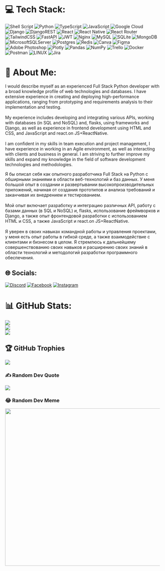 # 💻 Tech Stack:
![Shell Script](https://img.shields.io/badge/shell_script-%23121011.svg?style=for-the-badge&logo=gnu-bash&logoColor=white) ![Python](https://img.shields.io/badge/python-3670A0?style=for-the-badge&logo=python&logoColor=ffdd54) ![TypeScript](https://img.shields.io/badge/typescript-%23007ACC.svg?style=for-the-badge&logo=typescript&logoColor=white) ![JavaScript](https://img.shields.io/badge/javascript-%23323330.svg?style=for-the-badge&logo=javascript&logoColor=%23F7DF1E) ![Google Cloud](https://img.shields.io/badge/Google%20Cloud-%234285F4.svg?style=for-the-badge&logo=google-cloud&logoColor=white) ![Django](https://img.shields.io/badge/django-%23092E20.svg?style=for-the-badge&logo=django&logoColor=white) ![DjangoREST](https://img.shields.io/badge/DJANGO-REST-ff1709?style=for-the-badge&logo=django&logoColor=white&color=ff1709&labelColor=gray) ![React](https://img.shields.io/badge/react-%2320232a.svg?style=for-the-badge&logo=react&logoColor=%2361DAFB) ![React Native](https://img.shields.io/badge/react_native-%2320232a.svg?style=for-the-badge&logo=react&logoColor=%2361DAFB) ![React Router](https://img.shields.io/badge/React_Router-CA4245?style=for-the-badge&logo=react-router&logoColor=white) ![TailwindCSS](https://img.shields.io/badge/tailwindcss-%2338B2AC.svg?style=for-the-badge&logo=tailwind-css&logoColor=white) ![FastAPI](https://img.shields.io/badge/FastAPI-005571?style=for-the-badge&logo=fastapi) ![JWT](https://img.shields.io/badge/JWT-black?style=for-the-badge&logo=JSON%20web%20tokens) ![Nginx](https://img.shields.io/badge/nginx-%23009639.svg?style=for-the-badge&logo=nginx&logoColor=white) ![MySQL](https://img.shields.io/badge/mysql-%2300f.svg?style=for-the-badge&logo=mysql&logoColor=white) ![SQLite](https://img.shields.io/badge/sqlite-%2307405e.svg?style=for-the-badge&logo=sqlite&logoColor=white) ![MongoDB](https://img.shields.io/badge/MongoDB-%234ea94b.svg?style=for-the-badge&logo=mongodb&logoColor=white) ![MicrosoftSQLServer](https://img.shields.io/badge/Microsoft%20SQL%20Sever-CC2927?style=for-the-badge&logo=microsoft%20sql%20server&logoColor=white) ![Postgres](https://img.shields.io/badge/postgres-%23316192.svg?style=for-the-badge&logo=postgresql&logoColor=white) ![Redis](https://img.shields.io/badge/redis-%23DD0031.svg?style=for-the-badge&logo=redis&logoColor=white) ![Canva](https://img.shields.io/badge/Canva-%2300C4CC.svg?style=for-the-badge&logo=Canva&logoColor=white) 	![Figma](https://img.shields.io/badge/figma-%23F24E1E.svg?style=for-the-badge&logo=figma&logoColor=white) ![Adobe Photoshop](https://img.shields.io/badge/adobephotoshop-%2331A8FF.svg?style=for-the-badge&logo=adobephotoshop&logoColor=white) ![Plotly](https://img.shields.io/badge/Plotly-%233F4F75.svg?style=for-the-badge&logo=plotly&logoColor=white) ![Pandas](https://img.shields.io/badge/pandas-%23150458.svg?style=for-the-badge&logo=pandas&logoColor=white) ![NumPy](https://img.shields.io/badge/numpy-%23013243.svg?style=for-the-badge&logo=numpy&logoColor=white) ![Trello](https://img.shields.io/badge/Trello-%23026AA7.svg?style=for-the-badge&logo=Trello&logoColor=white) ![Docker](https://img.shields.io/badge/docker-%230db7ed.svg?style=for-the-badge&logo=docker&logoColor=white) ![Postman](https://img.shields.io/badge/Postman-FF6C37?style=for-the-badge&logo=postman&logoColor=white) ![LINUX](https://img.shields.io/badge/Linux-FCC624?style=for-the-badge&logo=linux&logoColor=black) ![Jira](https://img.shields.io/badge/jira-%230A0FFF.svg?style=for-the-badge&logo=jira&logoColor=white)
# 💫 About Me:
I would describe myself as an experienced Full Stack Python developer with a broad knowledge profile of web technologies and databases. I have extensive experience in creating and deploying high-performance applications, ranging from prototyping and requirements analysis to their implementation and testing.<br><br>My experience includes developing and integrating various APIs, working with databases (in SQL and NoSQL) and, flasks, using frameworks and Django, as well as experience in frontend development using HTML and CSS, and JavaScript and react.on JS+ReactNative.<br><br>I am confident in my skills in team execution and project management, I have experience in working in an Agile environment, as well as interacting with clients and business in general. I am striving to further improve my skills and expand my knowledge in the field of software development technologies and methodologies.

Я бы описал себя как опытного разработчика Full Stack на Python с обширными знаниями в области веб-технологий и баз данных. У меня большой опыт в создании и развертывании высокопроизводительных приложений, начиная от создания прототипов и анализа требований и заканчивая их внедрением и тестированием.<br><br>Мой опыт включает разработку и интеграцию различных API, работу с базами данных (в SQL и NoSQL) и, flasks, использование фреймворков и Django, а также опыт фронтендовой разработки с использованием HTML и CSS, а также JavaScript и react.on JS+ReactNative.<br><br>Я уверен в своих навыках командной работы и управления проектами, у меня есть опыт работы в гибкой среде, а также взаимодействие с клиентами и бизнесом в целом. Я стремлюсь к дальнейшему совершенствованию своих навыков и расширению своих знаний в области технологий и методологий разработки программного обеспечения.

## 🌐 Socials:
[![Discord](https://img.shields.io/badge/Discord-%237289DA.svg?logo=discord&logoColor=white)](https://discord.gg/off_mi4ka#9628) [![Facebook](https://img.shields.io/badge/Facebook-%231877F2.svg?logo=Facebook&logoColor=white)](https://facebook.com/official.mi4ka) [![Instagram](https://img.shields.io/badge/Instagram-%23E4405F.svg?logo=Instagram&logoColor=white)](https://instagram.com/off_mi4ka) 


# 📊 GitHub Stats:
![](https://github-readme-stats.vercel.app/api?username=SiberMix&theme=radical&hide_border=false&include_all_commits=false&count_private=false)<br/>
![](https://github-readme-streak-stats.herokuapp.com/?user=SiberMix&theme=radical&hide_border=false)<br/>
![](https://github-readme-stats.vercel.app/api/top-langs/?username=SiberMix&theme=radical&hide_border=false&include_all_commits=false&count_private=false&layout=compact)

## 🏆 GitHub Trophies
![](https://github-profile-trophy.vercel.app/?username=SiberMix&theme=radical&no-frame=false&no-bg=false&margin-w=4)

### ✍️ Random Dev Quote
![](https://quotes-github-readme.vercel.app/api?type=horizontal&theme=radical)

### 😂 Random Dev Meme
<img src="https://rm.up.railway.app/" width="512px"/>

<!-- Proudly created with GPRM ( https://gprm.itsvg.in ) -->
